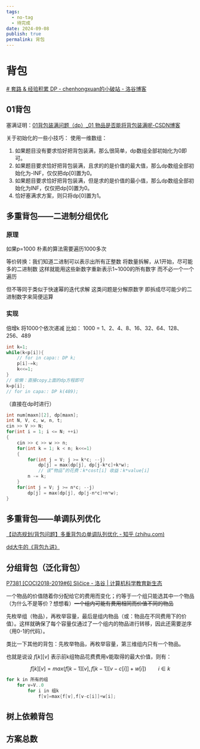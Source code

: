 ```yaml
---
tags:
  - no-tag
  - 待完成
date: 2024-09-08
publish: true
permalink: 背包
---
```

# 背包


[# 套路 & 经验积累 DP - chenhongxuan的小破站 - 洛谷博客](https://www.luogu.com.cn/blog/sserchx/tao-lu-jing-yan-ji-lei-dp)

## 01背包

塞满证明：[01背包装满问题（dp）\_01 物品是否能将背包装满呢-CSDN博客](https://blog.csdn.net/weixin_45670020/article/details/104143351)

关于初始化的一些小技巧：
使用一维数组：

1. 如果题目没有要求恰好把背包装满，那么很简单，dp数组全部初始化为0即可。
2. 如果题目要求恰好把背包装满，且求的的是价值的最大值，那么dp数组全部初始化为-INF，仅仅把dp[0]置为0。
3. 如果题目要求恰好把背包装满，但是求的是价值的最小值，那么dp数组全部初始化为INF，仅仅把dp[0]置为0。
4. 恰好塞满求方案，则只将dp[0]置为1。

## 多重背包——二进制分组优化

### 原理

如果p=1000
朴素的算法需要遍历1000多次

等价转换：我们知道二进制可以表示出所有正整数
将数量拆解，从1开始，尽可能多的二进制数
这样就能用这些新数字重新表示1~1000的所有数字
而不必一个一个遍历

但不等同于类似于快速幂的迭代求解
这类问题是分解原数字
即拆成尽可能少的二进制数字来简便运算

### 实现

倍增k 将1000个依次递减 比如：
1000 = 1、2、4、8、16、32、64、128、256、489

```cpp
int k=1;
while(k<p[i]){
	// for in capa:: DP k;
	p[i]-=k;
	k<<=1;
}
// 偷懒：直接copy上面的dp方程即可
k=p[i];
// for in capa:: DP k(489);
```

（直接在dp时进行）
```cpp
int num[maxn][2], dp[maxn];
int N, V, c, w, n, t;
cin >> V >> N;
for(int i = 1; i <= N; ++i)
{
	cin >> c >> w >> n;
	for(int k = 1; k < n; k<<=1) 
	{
		for(int j = V; j >= k*c; --j)
			dp[j] = max(dp[j], dp[j-k*c]+k*w);
			// 该“物品”的花费：k*cost[i] 收益：k*value[i]
		n -= k;
	}
	for(int j = V; j >= n*c; --j)
		dp[j] = max(dp[j], dp[j-n*c]+n*w);
}
```

## 多重背包——单调队列优化

 [【动态规划/背包问题】多重背包の单调队列优化 - 知乎 (zhihu.com)](https://zhuanlan.zhihu.com/p/379510583)
 
  [dd大牛的《背包九讲》](https://zhuanlan.zhihu.com/p/139368825)


## 分组背包（泛化背包）

[P7381 [COCI2018-2019#6] Sličice - 洛谷 | 计算机科学教育新生态](https://www.luogu.com.cn/problem/P7381)

一个物品的价值随着你分配给它的费用而变化；约等于一个组只能选其中一个物品（为什么不是等价？想想看）~~一个组内可能有费用相同而价值不同的物品~~

先枚举组（物品），再枚举容量，最后是组内物品（或：物品在不同费用下的价值）。这样就确保了每个容量仅通过了一个组内的物品进行转移，因此还需要逆序（用0-1的代码）。

类比一下其他的背包：先枚举物品，再枚举容量，第三维组内只有一个物品。

也就是说设 $f[k][v]$ 表示前k组物品花费费用v能取得的最大价值，则有：

$$
f[k][v]=max(f[k-1][v], f[k-1][v-c[i]]+w[i])  \qquad i \in k
$$

```cpp
for k in 所有的组
	for v=V..0
		for i in 组k
			f[v]=max{f[v],f[v-c[i]]+w[i];
```


## 树上依赖背包



## 方案总数